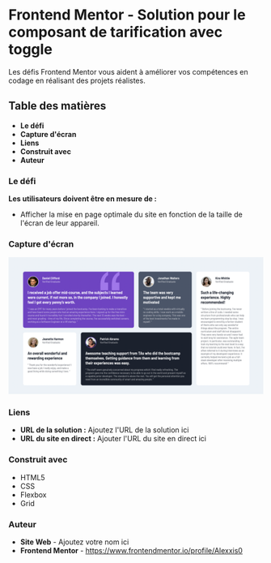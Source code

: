 # Frontend Mentor - Solution pour le composant de tarification avec toggle
Les défis Frontend Mentor vous aident à améliorer vos compétences en codage en réalisant des projets réalistes.

## Table des matières
- **Le défi**
- **Capture d'écran**
- **Liens**
- **Construit avec**
- **Auteur**


### Le défi
**Les utilisateurs doivent être en mesure de :**

- Afficher la mise en page optimale du site en fonction de la taille de l'écran de leur appareil.


### Capture d'écran
![](./design/Capture%20d%E2%80%99%C3%A9cran%202022-11-05%20%C3%A0%2015.39.59.png)

### Liens
- **URL de la solution :** Ajoutez l'URL de la solution ici
- **URL du site en direct :** Ajouter l'URL du site en direct ici

### Construit avec
- HTML5
- CSS
- Flexbox
- Grid

### Auteur
- **Site Web** - Ajoutez votre nom ici
- **Frontend Mentor** - https://www.frontendmentor.io/profile/Alexxis0
